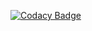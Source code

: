 [![Codacy Badge](https://api.codacy.com/project/badge/Grade/58299825bbea4b229d24a8676866bde7)](https://www.codacy.com/app/Yutopicos/Color-Extract?utm_source=github.com&amp;utm_medium=referral&amp;utm_content=Yutopicos/Color-Extract&amp;utm_campaign=Badge_Grade)